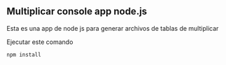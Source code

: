 ## Multiplicar console app node.js

Esta es una app de node js para generar archivos de 
tablas de multiplicar

Ejecutar este comando

```
npm install
```
